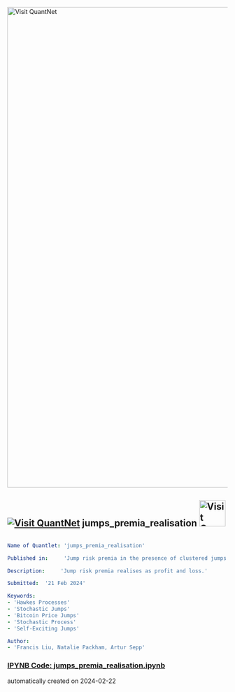 [<img src="https://github.com/QuantLet/Styleguide-and-FAQ/blob/master/pictures/banner.png" width="1100" alt="Visit QuantNet">](http://quantlet.de/)

## [<img src="https://github.com/QuantLet/Styleguide-and-FAQ/blob/master/pictures/qloqo.png" alt="Visit QuantNet">](http://quantlet.de/) **jumps_premia_realisation** [<img src="https://github.com/QuantLet/Styleguide-and-FAQ/blob/master/pictures/QN2.png" width="60" alt="Visit QuantNet 2.0">](http://quantlet.de/)

```yaml

Name of Quantlet: 'jumps_premia_realisation'

Published in:     'Jump risk premia in the presence of clustered jumps'

Description:     'Jump risk premia realises as profit and loss.'

Submitted:  '21 Feb 2024'

Keywords: 
- 'Hawkes Processes'
- 'Stochastic Jumps'
- 'Bitcoin Price Jumps'
- 'Stochastic Process'
- 'Self-Exciting Jumps'

Author: 
- 'Francis Liu, Natalie Packham, Artur Sepp'
```

### [IPYNB Code: jumps_premia_realisation.ipynb](jumps_premia_realisation.ipynb)


automatically created on 2024-02-22